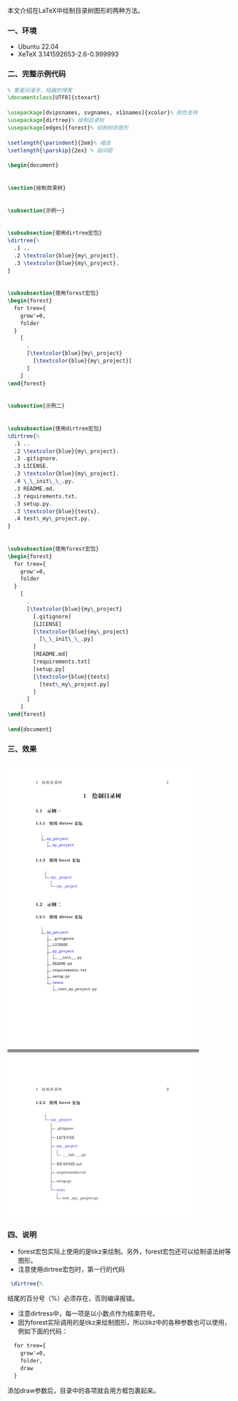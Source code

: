 本文介绍在LaTeX中绘制目录树图形的两种方法。

### 一、环境
- Ubuntu 22.04
- XeTeX 3.141592653-2.6-0.999993

### 二、完整示例代码
```latex
% 繁星间漫步，陆巍的博客
\documentclass[UTF8]{ctexart}

\usepackage[dvipsnames, svgnames, x11names]{xcolor}% 颜色支持
\usepackage{dirtree}% 绘制目录树
\usepackage[edges]{forest}% 绘制树状图形

\setlength{\parindent}{2em}% 缩进
\setlength{\parskip}{2ex} % 段间距

\begin{document}


\section{绘制目录树}


\subsection{示例一}


\subsubsection{使用dirtree宏包}
\dirtree{%
  .1 ..
  .2 \textcolor{blue}{my\_project}.
  .3 \textcolor{blue}{my\_project}.
}


\subsubsection{使用forest宏包}
\begin{forest}
  for tree={
    grow'=0,
    folder
  }
    [
      .
      [\textcolor{blue}{my\_project}
        [\textcolor{blue}{my\_project}]
      ]
    ]
\end{forest}


\subsection{示例二}


\subsubsection{使用dirtree宏包}
\dirtree{%
  .1 ..
  .2 \textcolor{blue}{my\_project}.
  .3 .gitignore.
  .3 LICENSE.
  .3 \textcolor{blue}{my\_project}.
  .4 \_\_init\_\_.py.
  .3 README.md.
  .3 requirements.txt.
  .3 setup.py.
  .3 \textcolor{blue}{tests}.
  .4 test\_my\_project.py.
}


\subsubsection{使用forest宏包}
\begin{forest}
  for tree={
    grow'=0,
    folder
  }
    [
      .
      [\textcolor{blue}{my\_project}
        [.gitignore]
        [LICENSE]
        [\textcolor{blue}{my\_project}
          [\_\_init\_\_.py]
        ]
        [README.md]
        [requirements.txt]
        [setup.py]
        [\textcolor{blue}{tests}
          [test\_my\_project.py]
        ]
      ]
    ]
\end{forest}

\end{document}
```

### 三、效果
![LaTeX中绘制目录树图形的方法效果图](figure01.png)
### 四、说明
- forest宏包实际上使用的是tikz来绘制。另外，forest宏包还可以绘制语法树等图形。
- 注意使用dirtree宏包时，第一行的代码
```latex
 \dirtree{%
 ```
结尾的百分号（%）必须存在，否则编译报错。
- 注意dirtress中，每一项是以小数点作为结束符号。
- 因为forest实际调用的是tikz来绘制图形，所以tikz中的各种参数也可以使用，例如下面的代码：
```latex
  for tree={
    grow'=0,
    folder,
    draw
  }
```
添加draw参数后，目录中的各项就会用方框包裹起来。